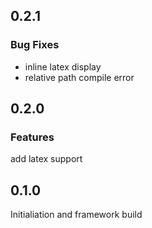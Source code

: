 ## 0.2.1
### Bug Fixes
* inline latex display
* relative path compile error

## 0.2.0
### Features
add latex support

## 0.1.0

Initialiation and framework build
